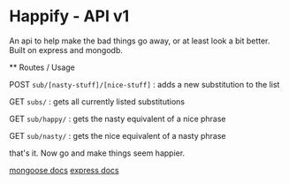 Happify - API v1
================

An api to help make the bad things go away, or at least look a bit better.  Built on express and mongodb.

** Routes / Usage

POST `sub/[nasty-stuff]/[nice-stuff]` : adds a new substitution to the list

GET `subs/` : gets all currently listed substitutions

GET `sub/happy/` : gets the nasty equivalent of a nice phrase

GET `sub/nasty/` : gets the nice equivalent of a nasty phrase

that's it.  Now go and make things seem happier.

[mongoose docs](http://mongoosejs.com/docs/guide.html)
[express docs](https://expressjs.com/en/4x/api.html)
